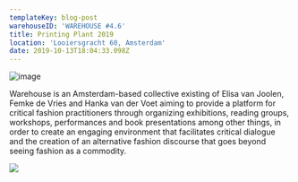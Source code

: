 ```yaml
---
templateKey: blog-post
warehouseID: 'WAREHOUSE #4.6'
title: Printing Plant 2019
location: 'Looiersgracht 60, Amsterdam'
date: 2019-10-13T18:04:33.098Z
---
```

![image](/img/img_20512.jpg)

Warehouse is an Amsterdam-based collective existing of Elisa van Joolen, Femke de Vries and Hanka van der Voet aiming to provide a platform for critical fashion practitioners through organizing exhibitions, reading groups, workshops, performances and book presentations among other things, in order to create an engaging environment that facilitates critical dialogue and the creation of an alternative fashion discourse that goes beyond seeing fashion as a commodity.

![](/img/pub.gif)

